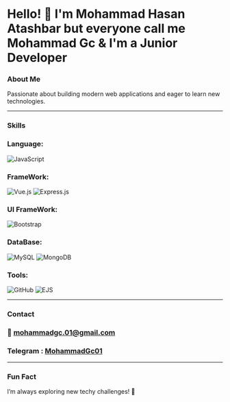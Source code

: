 # Hello! 👋 I'm Mohammad Hasan Atashbar but everyone call me Mohammad Gc &  I'm a Junior Developer

### About Me
Passionate about building modern web applications and eager to learn new technologies.

---

### Skills
### Language: <br>
![JavaScript](https://img.shields.io/badge/javascript-%23323330.svg?style=for-the-badge&logo=javascript&logoColor=%23F7DF1E)

### FrameWork: <br>
![Vue.js](https://img.shields.io/badge/vuejs-%2335495e.svg?style=for-the-badge&logo=vuedotjs&logoColor=%234FC08D)
![Express.js](https://img.shields.io/badge/express.js-%23404d59.svg?style=for-the-badge&logo=express&logoColor=%2361DAFB)

### UI FrameWork: <br>
![Bootstrap](https://img.shields.io/badge/bootstrap-%238511FA.svg?style=for-the-badge&logo=bootstrap&logoColor=white)

### DataBase: <br>
![MySQL](https://img.shields.io/badge/mysql-4479A1.svg?style=for-the-badge&logo=mysql&logoColor=white)
![MongoDB](https://img.shields.io/badge/MongoDB-%234ea94b.svg?style=for-the-badge&logo=mongodb&logoColor=white)

### Tools: <br>
![GitHub](https://img.shields.io/badge/github-%23121011.svg?style=for-the-badge&logo=github&logoColor=white)
![EJS](https://img.shields.io/badge/ejs-%23B4CA65.svg?style=for-the-badge&logo=ejs&logoColor=black)

---

### Contact
### <p> 📧 mohammadgc.01@gmail.com </p>
### Telegram :  <a href="https://t.me/MohammadGc01"> MohammadGc01 </a>

---

### Fun Fact
I’m always exploring new techy challenges! 🚀
